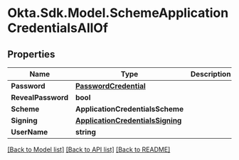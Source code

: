 # Okta.Sdk.Model.SchemeApplicationCredentialsAllOf

## Properties

Name | Type | Description | Notes
------------ | ------------- | ------------- | -------------
**Password** | [**PasswordCredential**](PasswordCredential.md) |  | [optional] 
**RevealPassword** | **bool** |  | [optional] 
**Scheme** | **ApplicationCredentialsScheme** |  | [optional] 
**Signing** | [**ApplicationCredentialsSigning**](ApplicationCredentialsSigning.md) |  | [optional] 
**UserName** | **string** |  | [optional] 

[[Back to Model list]](../README.md#documentation-for-models) [[Back to API list]](../README.md#documentation-for-api-endpoints) [[Back to README]](../README.md)


